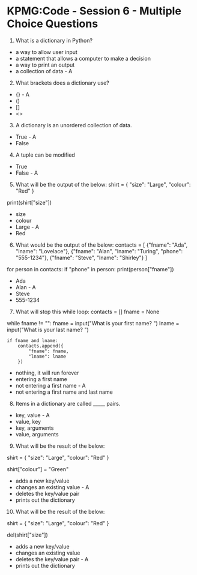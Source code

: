 # KPMG:Code - Session 6 - Multiple Choice Questions

1. What is a dictionary in Python?
- a way to allow user input
- a statement that allows a computer to make a decision
- a way to print an output
- a collection of data - A

2. What brackets does a dictionary use?
- {} - A
- ()
- []
- <>

3. A dictionary is an unordered collection of data.
- True - A
- False

4. A tuple can be modified
- True
- False - A

5. What will be the output of the below:
shirt = {
    "size": "Large",
    "colour": "Red"
}

print(shirt["size"])

- size
- colour
- Large - A
- Red

6. What would be the output of the below:
contacts = [
    {"fname": "Ada", "lname": "Lovelace"},
    {"fname": "Alan", "lname": "Turing", "phone": "555-1234"},
    {"fname": "Steve", "lname": "Shirley"}
]

for person in contacts:
    if "phone" in person:
        print(person["fname"])

- Ada
- Alan - A
- Steve
- 555-1234

7. What will stop this while loop:
contacts = []
fname = None

while fname != "":
    fname = input("What is your first name? ")
    lname = input("What is your last name? ")

    if fname and lname:
        contacts.append({
            "fname": fname,
            "lname": lname
        })

- nothing, it will run forever
- entering a first name  
- not entering a first name - A
- not entering a first name and last name

8. Items in a dictionary are called _____ pairs.

- key, value - A
- value, key
- key, arguments
- value, arguments   

9. What will be the result of the below:

shirt = {
    "size": "Large",
    "colour": "Red"
}

shirt["colour"] = "Green"

- adds a new key/value
- changes an existing value - A
- deletes the key/value pair
- prints out the dictionary

10. What will be the result of the below:

shirt = {
    "size": "Large",
    "colour": "Red"
}

del(shirt["size"])

- adds a new key/value
- changes an existing value
- deletes the key/value pair - A
- prints out the dictionary
